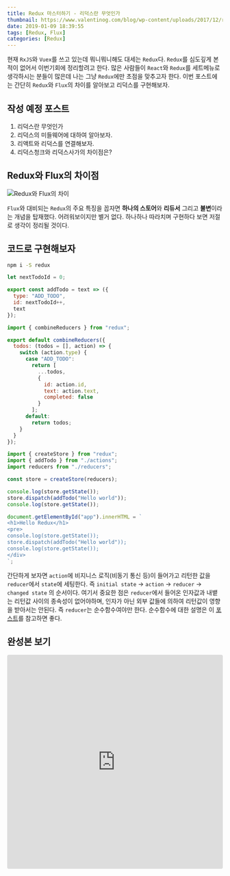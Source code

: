 ```yaml
---
title: Redux 마스터하기 - 리덕스란 무엇인가
thumbnail: https://www.valentinog.com/blog/wp-content/uploads/2017/12/redux-react-tutorial-beginner-2018.png
date: 2019-01-09 18:39:55
tags: [Redux, Flux]
categories: [Redux]
---
```


현재 `RxJS`와 `Vuex`를 쓰고 있는데 뭐니뭐니해도 대세는 `Redux`다. `Redux`를 심도깊게 본적이 없어서 이번기회에 정리할려고 한다. 많은 사람들이 `React`와  `Redux`를 세트메뉴로 생각하시는 분들이 많은데 나는 그냥 `Redux`에만 초점을 맞추고자 한다. 이번 포스트에는 간단히 `Redux`와 `Flux`의 차이를 알아보고 리덕스를 구현해보자.

<!-- more -->

## 작성 예정 포스트

1. 리덕스란 무엇인가
2. 리덕스의 미들웨어에 대하여 알아보자.
3. 리액트와 리덕스를 연결해보자.
4. 리덕스청크와 리덕스사가의 차이점은?


## Redux와 Flux의 차이점

![Redux와 Flux의 차이](https://cdn-images-1.medium.com/max/949/1*3lvNEQE4SF6Z1l-680cfSQ.jpeg)

`Flux`와 대비되는 `Redux`의 주요 특징을 꼽자면 **하나의 스토어**와 **리듀서** 그리고 **불변**이라는 개념을 탑재했다. 어려워보이지만 별거 없다. 하나하나 따라치며 구현하다 보면 저절로 생각이 정리될 것이다.


## 코드로 구현해보자

```sh
npm i -S redux
```

```js actions.js
let nextTodoId = 0;

export const addTodo = text => ({
  type: "ADD_TODO",
  id: nextTodoId++,
  text
});
```

```js reducers.js
import { combineReducers } from "redux";

export default combineReducers({
  todos: (todos = [], action) => {
    switch (action.type) {
      case "ADD_TODO":
        return [
          ...todos,
          {
            id: action.id,
            text: action.text,
            completed: false
          }
        ];
      default:
        return todos;
    }
  }
});
```

```js index.js
import { createStore } from "redux";
import { addTodo } from "./actions";
import reducers from "./reducers";

const store = createStore(reducers);

console.log(store.getState());
store.dispatch(addTodo("Hello world"));
console.log(store.getState());

document.getElementById("app").innerHTML = `
<h1>Hello Redux</h1>
<pre>
console.log(store.getState());
store.dispatch(addTodo("Hello world"));
console.log(store.getState());
</div>
`;
```

간단하게 보자면 `action`에 비지니스 로직(비동기 통신 등)이 들어가고 리턴한 값을 `reducer`에서 `state`에 세팅한다.
즉 `initial state` -> `action` -> `reducer` -> `changed state` 의 순서이다.
여기서 중요한 점은 `reducer`에서 들어온 인자값과 내뱉는 리턴값 사이의 종속성이 없어야하며, 인자가 아닌 외부 값들에 의하여 리턴값이 영향을 받아서는 안된다.
즉 `reducer`는 순수함수여야만 한다. 순수함수에 대한 설명은 이 [포스트](https://ddalpange.github.io/2017/10/03/js-pureFunc/)를 참고하면 좋다.


## 완성본 보기
<iframe src="https://codesandbox.io/embed/7jm4xr7lv6" style="width:100%; height:500px; border:0; border-radius: 4px; overflow:hidden;" sandbox="allow-modals allow-forms allow-popups allow-scripts allow-same-origin"></iframe>